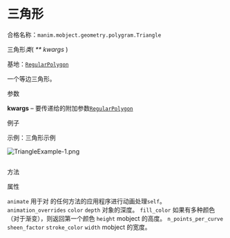 # 三角形

合格名称：`manim.mobject.geometry.polygram.Triangle`

三角形*类*( _\*\* kwargs_ )

基地：[`RegularPolygon`]()

一个等边三角形。

参数

**kwargs** – 要传递给的附加参数[`RegularPolygon`]()

例子

示例：三角形示例

![TriangleExample-1.png](../static/TriangleExample-1.png)


```py

```


方法



属性


`animate`
用于对 的任何方法的应用程序进行动画处理`self`。
`animation_overrides`
`color`
`depth`
对象的深度。
`fill_color`
如果有多种颜色（对于渐变），则返回第一个颜色
`height`
mobject 的高度。
`n_points_per_curve`
`sheen_factor`
`stroke_color`
`width`
mobject 的宽度。
